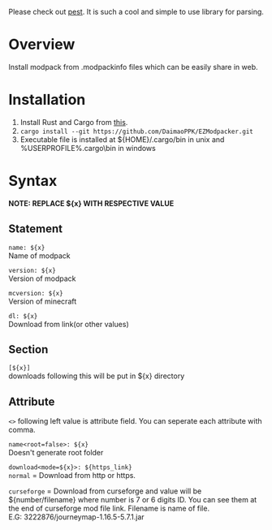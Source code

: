 Please check out [pest](https://github.com/pest-parser/pest). It is such a cool and simple to use library for parsing.

# Overview
Install modpack from .modpackinfo files which can be easily share in web.

# Installation
1. Install Rust and Cargo from [this](https://www.rust-lang.org/tools/install).
2. ```cargo install --git https://github.com/DaimaoPPK/EZModpacker.git```
3. Executable file is installed at ${HOME}/.cargo/bin in unix and %USERPROFILE%\.cargo\bin in windows

# Syntax
**NOTE: REPLACE ${x} WITH RESPECTIVE VALUE**

## Statement
```name: ${x}```  
Name of modpack

```version: ${x}```  
Version of modpack

```mcversion: ${x}```  
Version of minecraft

```dl: ${x}```  
Download from link(or other values)

## Section
```[${x}]```  
downloads following this will be put in ${x} directory

## Attribute
`<>` following left value is attribute field. You can seperate each attribute with comma.

```name<root=false>: ${x}```  
Doesn't generate root folder

```download<mode=${x}>: ${https_link}```  
`normal` = Download from http or https.

`curseforge` = Download from curseforge and value will be ${number/filename} where number is 7 or 6 digits ID. You can see them at the end of curseforge mod file link. Filename is name of file.   
E.G:  3222876/journeymap-1.16.5-5.7.1.jar
